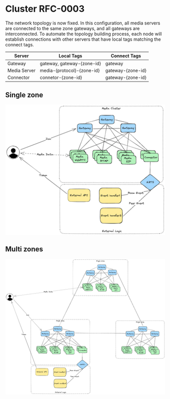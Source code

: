 # Cluster RFC-0003

The network topology is now fixed. In this configuration, all media servers are connected to the same zone gateways, and all gateways are interconnected. To automate the topology building process, each node will establish connections with other servers that have local tags matching the connect tags.

| Server | Local Tags | Connect Tags |
|--------|------------|--------------|
| Gateway | gateway, gateway-{zone-id} | gateway |
| Media Server | media-{protocol}-{zone-id} | gateway-{zone-id} |
| Connector | connetor-{zone-id} | gateway-{zone-id} |

## Single zone

![Single zone](../../imgs/single-zone.excalidraw.png)

## Multi zones

![Multi zones](../../imgs/multi-zones.excalidraw.png)